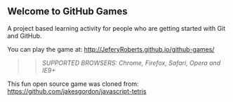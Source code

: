 ## Welcome to GitHub Games

A project based learning activity for people who are getting started with Git and GitHub.

You can play the game at: http://JeferyRoberts.github.io/github-games/

>> _*SUPPORTED BROWSERS*: Chrome, Firefox, Safari, Opera and IE9+_

This fun open source game was cloned from: https://github.com/jakesgordon/javascript-tetris
